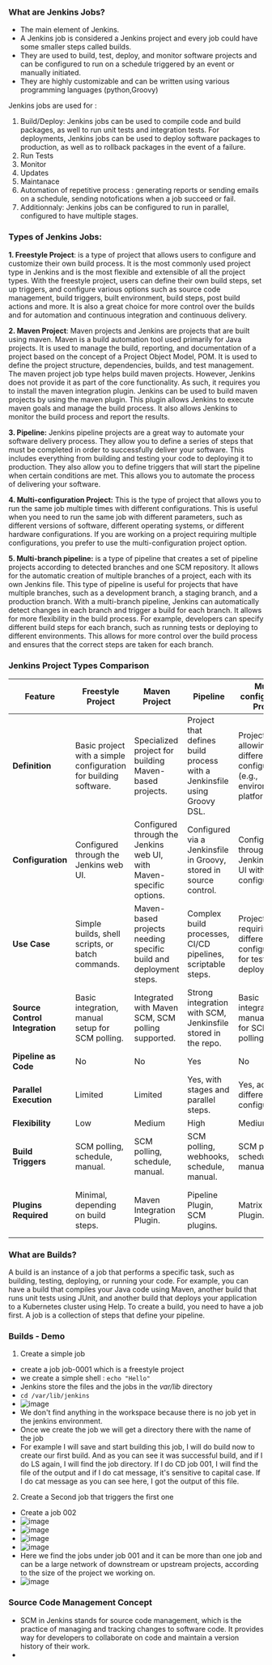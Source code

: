 ### What are Jenkins Jobs? 
- The main element of Jenkins.
- A Jenkins job is considered a Jenkins project and every job could have some smaller steps called builds.
- They are used to build, test, deploy, and monitor software projects and can be configured to run on a schedule triggered by an event or manually initiated.
- They are highly customizable and can be written using various programming languages (python,Groovy)

Jenkins jobs are used for :
1. Build/Deploy: Jenkins jobs can be used to compile code and build packages, as well to run unit tests and integration tests. For deployments, Jenkins jobs can be used to deploy software packages to production, as well as to rollback packages in the event of a failure.
2. Run Tests
3. Monitor
4. Updates
5. Maintanace
6. Automation of repetitive process : generating reports or sending emails on a schedule, sending notofications when a job succeed or fail.
7. Additionnaly: Jenkins jobs can be configured to run in parallel, configured to have multiple stages.

### Types of Jenkins Jobs: 
**1. Freestyle Project**: is a type of project that allows users to configure and customize their own build process. It is the most commonly used project type in Jenkins and is the most flexible and extensible of all the project types. With the freestyle project, users can define their own build steps, set up triggers, and configure various options such as source code management, build triggers, built environment, build steps, post build actions and more. It is also a great choice for more control over the builds and for automation and continuous integration and continuous delivery.

**2. Maven Project**: Maven projects and Jenkins are projects that are built using maven. Maven is a build automation tool used primarily for Java projects. It is used to manage the build, reporting, and documentation of a project based on the concept of a Project Object Model, POM. It is used to define the project structure, dependencies, builds, and test management. The maven project job type helps build maven projects. However, Jenkins does not provide it as part of the core functionality. As such, it requires you to install the maven integration plugin. Jenkins can be used to build maven projects by using the maven plugin. This plugin allows Jenkins to execute maven goals and manage the build process. It also allows Jenkins to monitor the build process and report the results. 

**3. Pipeline:** Jenkins pipeline projects are a great way to automate your software delivery process. They allow you to define a series of steps that must be completed in order to successfully deliver your software. This includes everything from building and testing your code to deploying it to production. They also allow you to define triggers that will start the pipeline when certain conditions are met. This allows you to automate the process of delivering your software. 

**4. Multi-configuration Project:** This is the type of project that allows you to run the same job multiple times with different configurations. This is useful when you need to run the same job with different parameters, such as different versions of software, different operating systems, or different hardware configurations. If you are working on a project requiring multiple configurations, you prefer to use the multi-configuration project option.

**5. Multi-branch pipeline:** is a type of pipeline that creates a set of pipeline projects according to detected branches and one SCM repository. It allows for the automatic creation of multiple branches of a project, each with its own Jenkins file. This type of pipeline is useful for projects that have multiple branches, such as a development branch, a staging branch, and a production branch. With a multi-branch pipeline, Jenkins can automatically detect changes in each branch and trigger a build for each branch. It allows for more flexibility in the build process. For example, developers can specify different build steps for each branch, such as running tests or deploying to different environments. This allows for more control over the build process and ensures that the correct steps are taken for each branch.

### Jenkins Project Types Comparison

| Feature | Freestyle Project | Maven Project | Pipeline | Multi-configuration Project | Multi-branch Pipeline |
|---------|--------------------|---------------|----------|-----------------------------|-----------------------|
| **Definition** | Basic project with a simple configuration for building software. | Specialized project for building Maven-based projects. | Project that defines build process with a Jenkinsfile using Groovy DSL. | Project allowing different configurations (e.g., environments, platforms). | Pipeline project supporting multiple branches with separate Jenkinsfiles. |
| **Configuration** | Configured through the Jenkins web UI. | Configured through the Jenkins web UI, with Maven-specific options. | Configured via a Jenkinsfile in Groovy, stored in source control. | Configured through the Jenkins web UI with matrix configuration. | Configured via a Jenkinsfile in each branch, stored in source control. |
| **Use Case** | Simple builds, shell scripts, or batch commands. | Maven-based projects needing specific build and deployment steps. | Complex build processes, CI/CD pipelines, scriptable steps. | Projects requiring different configurations for testing or deployment. | Multi-branch projects, such as Git branches with separate pipelines. |
| **Source Control Integration** | Basic integration, manual setup for SCM polling. | Integrated with Maven SCM, SCM polling supported. | Strong integration with SCM, Jenkinsfile stored in the repo. | Basic integration, manual setup for SCM polling. | Strong integration with SCM, Jenkinsfile per branch. |
| **Pipeline as Code** | No | No | Yes | No | Yes |
| **Parallel Execution** | Limited | Limited | Yes, with stages and parallel steps. | Yes, across different configurations. | Yes, across different branches. |
| **Flexibility** | Low | Medium | High | Medium | High |
| **Build Triggers** | SCM polling, schedule, manual. | SCM polling, schedule, manual. | SCM polling, webhooks, schedule, manual. | SCM polling, schedule, manual. | SCM polling, webhooks, schedule, manual. |
| **Plugins Required** | Minimal, depending on build steps. | Maven Integration Plugin. | Pipeline Plugin, SCM plugins. | Matrix Project Plugin. | Pipeline Plugin, Branch Source Plugin. |

### What are Builds? 
A build is an instance of a job that performs a specific task, such as building, testing, deploying, or running your code. For example, you can have a build that compiles your Java code using Maven, another build that runs unit tests using JUnit, and another build that deploys your application to a Kubernetes cluster using Help. To create a build, you need to have a job first. A job is a collection of steps that define your pipeline. 

### Builds - Demo 
1. Create a simple job
- create a job job-0001 which is a freestyle project
- we create a simple shell : `echo "Hello"`
- Jenkins store the files and the jobs in the *var/lib* directory
- `cd /var/lib/jenkins`
- ![image](https://github.com/NouhaThabet/Data-Engineer-Science-Notes/assets/17888203/5a68f606-752c-4285-a491-a01f867f93c3)
- We don't find anything in the workspace because there is no job yet in the jenkins environment.
- Once we create the job we will get a directory there with the name of the job
- For example I will save and start building this job, I will do build now to create our first build. And as you can see it was successful build, and if I do LS again, I will find the job directory. If I do CD job 001, I will find the file of the output and if I do cat message, it's sensitive to capital case. If I do cat message as you can see here, I got the output of this file.
2. Create a Second job that triggers the first one
- Create a job 002
- ![image](https://github.com/NouhaThabet/Data-Engineer-Science-Notes/assets/17888203/2d2d1e63-e3e7-498c-9684-d8269434aeb4)
- ![image](https://github.com/NouhaThabet/Data-Engineer-Science-Notes/assets/17888203/0df9891e-b507-42fd-ac5e-218bd1bf7971)
- ![image](https://github.com/NouhaThabet/Data-Engineer-Science-Notes/assets/17888203/53a9f113-3ecd-4b6c-9e8b-aaafee07be6e)
- ![image](https://github.com/NouhaThabet/Data-Engineer-Science-Notes/assets/17888203/9bfe63e9-cc8d-4b79-8dff-eb0975b425ed)
- Here we find the jobs under job 001 and it can be more than one job and can be a large network of downstream or upstream projects, according to the size of the project we working on. 
- ![image](https://github.com/NouhaThabet/Data-Engineer-Science-Notes/assets/17888203/bed6a592-e79d-4403-9605-5deab031d9b2)


### Source Code Management Concept
- SCM in Jenkins stands for source code management, which is the practice of managing and tracking changes to software code. It provides way for developers to collaborate on code and maintain a version history of their work.
- 






